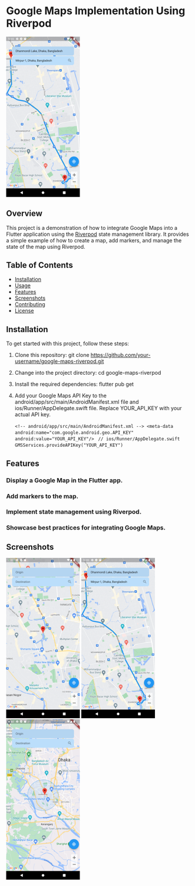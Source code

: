 # Google Maps Implementation Using Riverpod

<img src="screenshots/Screenshot_1694494989.png" alt="Screenshot 2" width="200">

## Overview

This project is a demonstration of how to integrate Google Maps into a Flutter application using the [Riverpod](https://pub.dev/packages/riverpod) state management library. It provides a simple example of how to create a map, add markers, and manage the state of the map using Riverpod.

## Table of Contents

- [Installation](#installation)
- [Usage](#usage)
- [Features](#features)
- [Screenshots](#screenshots)
- [Contributing](#contributing)
- [License](#license)

## Installation

To get started with this project, follow these steps:

1. Clone this repository:
   git clone https://github.com/your-username/google-maps-riverpod.git
2. Change into the project directory:
   cd google-maps-riverpod
3. Install the required dependencies:
   flutter pub get
4. Add your Google Maps API Key to the android/app/src/main/AndroidManifest.xml file and ios/Runner/AppDelegate.swift file. Replace YOUR_API_KEY with your actual API key.
   

   ``<!-- android/app/src/main/AndroidManifest.xml -->
   <meta-data
   android:name="com.google.android.geo.API_KEY"
   android:value="YOUR_API_KEY"/>
   ``
   ``// ios/Runner/AppDelegate.swift
   GMSServices.provideAPIKey("YOUR_API_KEY")
   ``

## Features
   ### Display a Google Map in the Flutter app.
   ### Add markers to the map.
   ### Implement state management using Riverpod.
   ### Showcase best practices for integrating Google Maps.

## Screenshots

   <img src="screenshots/Screenshot_1694494885.png" alt="Screenshot 1" width="200">
   <img src="screenshots/Screenshot_1694494989.png" alt="Screenshot 2" width="200">
   <img src="screenshots/Screenshot_1694495029.png" alt="Screenshot 2" width="200">